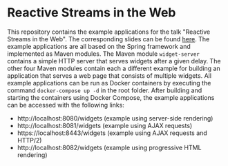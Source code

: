 # Reactive Streams in the Web

This repository contains the example applications for the talk "Reactive Streams in the Web". The corresponding slides
can be found [here](https://www.slideshare.net/florianstefan/reactive-streams-in-the-web). The example applications are
all based on the Spring framework and implemented as Maven modules. The Maven module `widget-server` contains a simple
HTTP server that serves widgets after a given delay. The other four Maven modules contain each a different example for
building an application that serves a web page that consists of multiple widgets. All example applications can be run
as Docker containers by executing the command `docker-compose up -d` in the root folder. After building and starting
the containers using Docker Compose, the example applications can be accessed with the following links:

* http://localhost:8080/widgets (example using server-side rendering)
* http://localhost:8081/widgets (example using AJAX requests)
* https://localhost:8443/widgets (example using AJAX requests and HTTP/2)
* http://localhost:8082/widgets (example using progressive HTML rendering)
